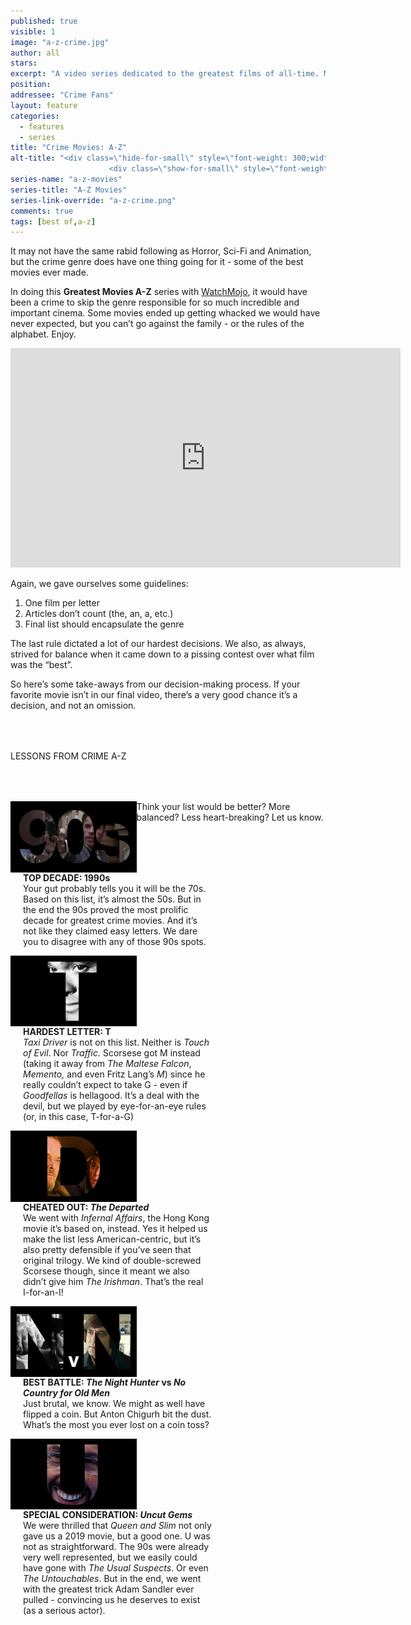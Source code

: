 ```yaml
---
published: true
visible: 1
image: "a-z-crime.jpg"
author: all
stars: 
excerpt: "A video series dedicated to the greatest films of all-time. Made In partnership with our friends at WatchMojo."
position: 
addressee: "Crime Fans"
layout: feature
categories: 
  - features
  - series
title: "Crime Movies: A-Z"
alt-title: "<div class=\"hide-for-small\" style=\"font-weight: 300;width: 16rem;margin: -10rem auto 0 auto;font-family: Helvetica Neue;color: #fff;font-size: 1.5rem;padding-left: 2rem;text-align: center;\">The greatest movies of all time</div>
	                  <div class=\"show-for-small\" style=\"font-weight: 300;width: 10rem;margin: 3.5rem auto 0 auto;font-family: Helvetica Neue;color: #fff;font-size: 1rem;padding-left: 1rem;text-align: center;\">The greatest movies of all time</div>"
series-name: "a-z-movies"
series-title: "A-Z Movies"
series-link-override: "a-z-crime.png"
comments: true
tags: [best of,a-z]
---
```

It may not have the same rabid following as Horror, Sci-Fi and Animation, but the crime genre does have one thing going for it - some of the best movies ever made. 

In doing this **Greatest Movies A-Z** series with [WatchMojo](https://www.youtube.com/channel/UCaWd5_7JhbQBe4dknZhsHJg), it would have been a crime to skip the genre responsible for so much incredible and important cinema. Some movies ended up getting whacked we would have never expected, but you can’t go against the family - or the rules of the alphabet. Enjoy. 

<div class="video-container"><iframe width="624" height="351" src="https://www.youtube.com/embed/F_P3LFGi47U?ecver=1" frameborder="0" allowfullscreen></iframe></div>

Again, we gave ourselves some guidelines:

1. One film per letter
1. Articles don’t count (the, an, a, etc.)
1. Final list should encapsulate the genre

The last rule dictated a lot of our hardest decisions. We also, as always, strived for balance when it came down to a pissing contest over what film was the “best”.

So here’s some take-aways from our decision-making process. If your favorite movie isn’t in our final video, there’s a very good chance it’s a decision, and not an omission. 

<p class="intro" style="margin-top:4rem">LESSONS FROM CRIME A-Z</p>

<div class="clearfix" style="margin-top:4rem;width:100%;">
	<div style="height:100%;float:left;width:40%;">
		<img style="vertical-align: top;display: inline-block;" src="/assets/img/features/inline/a-z-crime/top-decade.jpg"> 
	</div>
	<p style="margin-top:0;float:left;width:60%;padding-left: 20px;">
		<strong>TOP DECADE: 1990s</strong><br />
		Your gut probably tells you it will be the 70s. Based on this list, it’s almost the 50s. But in the end the 90s proved the most prolific decade for greatest crime movies. And it’s not like they claimed easy letters. We dare you to disagree with any of those 90s spots.
	</p>
</div>

<div class="clearfix"  style="margin-top:4rem;width:100%;">
	<div style="height:100%;float:left;width:40%;">
		<img style="vertical-align: top;display: inline-block;" src="/assets/img/features/inline/a-z-crime/hardest-letter.jpg"> 
	</div>
	<p style="margin-top:0;float:left;width:60%;padding-left: 20px;">
		<strong>HARDEST LETTER: T</strong><br />
	      <em>Taxi Driver</em> is not on this list. Neither is <em>Touch of Evil</em>. Nor <em>Traffic.</em> Scorsese got M instead (taking it away from <em>The Maltese Falcon</em>, <em>Memento,</em> and even Fritz Lang’s <em>M</em>) since he really couldn’t expect to take G - even if <em>Goodfellas</em> is hellagood. It’s a deal with the devil, but we played by eye-for-an-eye rules (or, in this case, T-for-a-G)
	</p>
</div>

<div class="clearfix"  style="margin-top:4rem;width:100%;">
	<div style="height:100%;float:left;width:40%;">
		<img style="vertical-align: top;display: inline-block;" src="/assets/img/features/inline/a-z-crime/cheated-out.jpg"> 
	</div>
	<p style="margin-top:0;float:left;width:60%;padding-left: 20px;">
		<strong>CHEATED OUT: <em>The Departed</em></strong><br />
		We went with <em>Infernal Affairs</em>, the Hong Kong movie it’s based on, instead. Yes it helped us make the list less American-centric, but it’s also pretty defensible if you’ve seen that original trilogy. We kind of double-screwed Scorsese though, since it meant we also didn’t give him <em>The Irishman</em>. That’s the real I-for-an-I!
	</p>
</div>

<div class="clearfix" style="margin-top:4rem;width:100%;">
	<div style="height:100%;float:left;width:40%;">
		<img style="vertical-align: top;display: inline-block;" src="/assets/img/features/inline/a-z-crime/best-battle.jpg"> 
	</div>
	<p style="margin-top:0;float:left;width:60%;padding-left: 20px;">
		<strong>BEST BATTLE: <em>The Night Hunter</em> vs <em>No Country for Old Men</em></strong><br />
		Just brutal, we know. We might as well have flipped a coin. But Anton Chigurh bit the dust. What’s the most you ever lost on a coin toss?
	</p>
</div>

<div class="clearfix"  style="margin:4rem 0;width:100%;">
	<div style="height:100%;float:left;width:40%;">
		<img style="vertical-align: top;display: inline-block;" src="/assets/img/features/inline/a-z-crime/special-consideration.jpg"> 
	</div>
	<p style="margin-top:0;float:left;width:60%;padding-left: 20px;">
		<strong>SPECIAL CONSIDERATION: <em>Uncut Gems</em></strong><br />
	     We were thrilled that <em>Queen and Slim</em> not only gave us a 2019 movie, but a good one. U was not as straightforward. The 90s were already very well represented, but we easily could have gone with <em>The Usual Suspects</em>. Or even <em>The Untouchables</em>. But in the end, we went with the greatest trick Adam Sandler ever pulled - convincing us he deserves to exist (as a serious actor).
	</p>
</div>

Think your list would be better? More balanced? Less heart-breaking? Let us know.